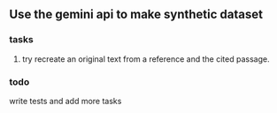 ## Use the gemini api to make synthetic dataset

### tasks
1. try recreate an original text from a reference and the cited passage.


### todo
write tests and add more tasks

